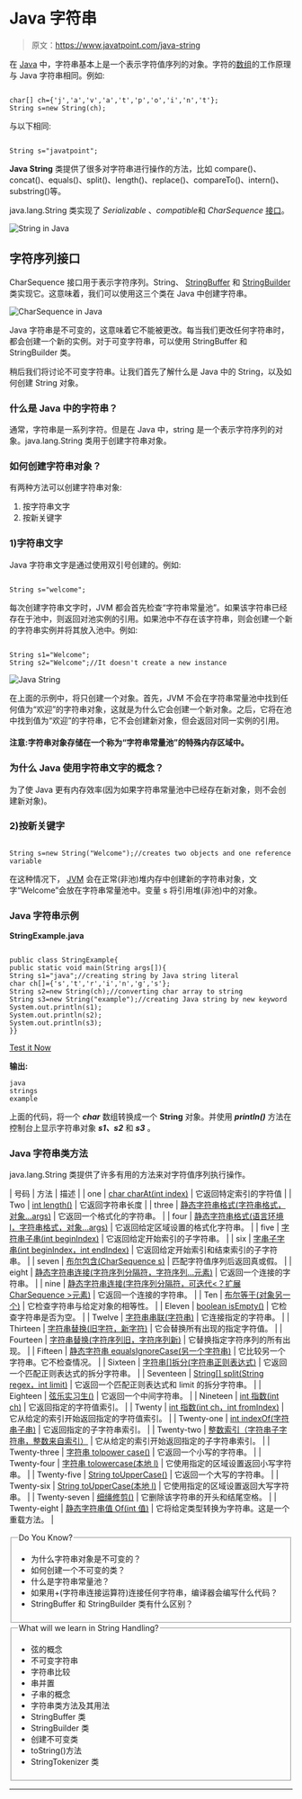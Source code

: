# Java 字符串

> 原文：<https://www.javatpoint.com/java-string>

在 [Java](java-tutorial) 中，字符串基本上是一个表示字符值序列的对象。字符的[数组](array-in-java)的工作原理与 Java 字符串相同。例如:

```

char[] ch={'j','a','v','a','t','p','o','i','n','t'};
String s=new String(ch);

```

与以下相同:

```

String s="javatpoint";

```

**Java String** 类提供了很多对字符串进行操作的方法，比如 compare()、concat()、equals()、split()、length()、replace()、compareTo()、intern()、substring()等。

java.lang.String 类实现了 *Serializable* 、*compatible*和 *CharSequence* [接口](interface-in-java)。

![String in Java](../img/97a6d2033f57bef581858c5af5af7f09.png)

## 字符序列接口

CharSequence 接口用于表示字符序列。String、 [StringBuffer](https://www.javatpoint.com/StringBuffer-class) 和 [StringBuilder](https://www.javatpoint.com/StringBuilder-class) 类实现它。这意味着，我们可以使用这三个类在 Java 中创建字符串。

![CharSequence in Java](../img/fdb1f76e0c4bd0d9b2dcc7ad4c09489b.png)

Java 字符串是不可变的，这意味着它不能被更改。每当我们更改任何字符串时，都会创建一个新的实例。对于可变字符串，可以使用 StringBuffer 和 StringBuilder 类。

稍后我们将讨论不可变字符串。让我们首先了解什么是 Java 中的 String，以及如何创建 String 对象。

### 什么是 Java 中的字符串？

通常，字符串是一系列字符。但是在 Java 中，string 是一个表示字符序列的对象。java.lang.String 类用于创建字符串对象。

### 如何创建字符串对象？

有两种方法可以创建字符串对象:

1.  按字符串文字
2.  按新关键字

### 1)字符串文字

Java 字符串文字是通过使用双引号创建的。例如:

```

String s="welcome";

```

每次创建字符串文字时，JVM 都会首先检查“字符串常量池”。如果该字符串已经存在于池中，则返回对池实例的引用。如果池中不存在该字符串，则会创建一个新的字符串实例并将其放入池中。例如:

```

String s1="Welcome";
String s2="Welcome";//It doesn't create a new instance

```

![Java String](../img/be444f010ebe755ef09593cc4456e9c9.png)

在上面的示例中，将只创建一个对象。首先，JVM 不会在字符串常量池中找到任何值为“欢迎”的字符串对象，这就是为什么它会创建一个新对象。之后，它将在池中找到值为“欢迎”的字符串，它不会创建新对象，但会返回对同一实例的引用。

#### 注意:字符串对象存储在一个称为“字符串常量池”的特殊内存区域中。

### 为什么 Java 使用字符串文字的概念？

为了使 Java 更有内存效率(因为如果字符串常量池中已经存在新对象，则不会创建新对象)。

### 2)按新关键字

```

String s=new String("Welcome");//creates two objects and one reference variable

```

在这种情况下， [JVM](jvm-java-virtual-machine) 会在正常(非池)堆内存中创建新的字符串对象，文字“Welcome”会放在字符串常量池中。变量 s 将引用堆(非池)中的对象。

### Java 字符串示例

**StringExample.java**

```

public class StringExample{  
public static void main(String args[]){  
String s1="java";//creating string by Java string literal  
char ch[]={'s','t','r','i','n','g','s'};  
String s2=new String(ch);//converting char array to string  
String s3=new String("example");//creating Java string by new keyword  
System.out.println(s1);  
System.out.println(s2);  
System.out.println(s3);  
}}  

```

[Test it Now](https://www.javatpoint.com/opr/test.jsp?filename=StringExample)

**输出:**

```
java
strings
example

```

上面的代码，将一个 ***char*** 数组转换成一个 **String** 对象。并使用 ***println()*** 方法在控制台上显示字符串对象 ***s1、s2*** 和 ***s3*** 。

### Java 字符串类方法

java.lang.String 类提供了许多有用的方法来对字符值序列执行操作。

| 号码 | 方法 | 描述 |
| one | [char charAt(int index)](java-string-charat) | 它返回特定索引的字符值 |
| Two | [int length()](java-string-length) | 它返回字符串长度 |
| three | [静态字符串格式(字符串格式，对象...args)](java-string-format) | 它返回一个格式化的字符串。 |
| four | [静态字符串格式(语言环境 l，字符串格式，对象...args)](java-string-format) | 它返回给定区域设置的格式化字符串。 |
| five | [字符串子串(int beginIndex)](java-string-substring) | 它返回给定开始索引的子字符串。 |
| six | [字串子字串(int beginIndex，int endIndex)](java-string-substring) | 它返回给定开始索引和结束索引的子字符串。 |
| seven | [布尔包含(CharSequence s)](java-string-contains) | 匹配字符值序列后返回真或假。 |
| eight | [静态字符串连接(字符序列分隔符，字符序列...元素)](java-string-join) | 它返回一个连接的字符串。 |
| nine | [静态字符串连接(字符序列分隔符，可迭代<？扩展 CharSequence >元素)](java-string-join) | 它返回一个连接的字符串。 |
| Ten | [布尔等于(对象另一个)](java-string-equals) | 它检查字符串与给定对象的相等性。 |
| Eleven | [boolean isEmpty()](java-string-isempty) | 它检查字符串是否为空。 |
| Twelve | [字符串串联(字符串)](java-string-concat) | 它连接指定的字符串。 |
| Thirteen | [字符串替换(旧字符，新字符)](java-string-replace) | 它会替换所有出现的指定字符值。 |
| Fourteen | [字符串替换(字符序列旧，字符序列新)](java-string-replace) | 它替换指定字符序列的所有出现。 |
| Fifteen | [静态字符串 equalsIgnoreCase(另一个字符串)](java-string-equalsignorecase) | 它比较另一个字符串。它不检查情况。 |
| Sixteen | [字符串[]拆分(字符串正则表达式)](java-string-split) | 它返回一个匹配正则表达式的拆分字符串。 |
| Seventeen | [String[] split(String regex，int limit)](java-string-split) | 它返回一个匹配正则表达式和 limit 的拆分字符串。 |
| Eighteen | [弦乐实习生()](java-string-intern) | 它返回一个中间字符串。 |
| Nineteen | [int 指数(int ch)](java-string-indexof) | 它返回指定的字符值索引。 |
| Twenty | [int 指数(int ch，int fromIndex)](java-string-indexof) | 它从给定的索引开始返回指定的字符值索引。 |
| Twenty-one | [int indexOf(字符串子串)](java-string-indexof) | 它返回指定的子字符串索引。 |
| Twenty-two | [整数索引（字符串子字符串，整数来自索引）](java-string-indexof) | 它从给定的索引开始返回指定的子字符串索引。 |
| Twenty-three | [字符串 tolpower case()](java-string-tolowercase) | 它返回一个小写的字符串。 |
| Twenty-four | [字符串 tolowercase(本地 l)](java-string-tolowercase) | 它使用指定的区域设置返回小写字符串。 |
| Twenty-five | [String toUpperCase()](java-string-touppercase) | 它返回一个大写的字符串。 |
| Twenty-six | [String toUpperCase(本地 l)](java-string-touppercase) | 它使用指定的区域设置返回大写字符串。 |
| Twenty-seven | [细绳修剪()](java-string-trim) | 它删除该字符串的开头和结尾空格。 |
| Twenty-eight | [静态字符串值 Of(int 值)](java-string-valueof) | 它将给定类型转换为字符串。这是一个重载方法。 |

<fieldset><legend class="legendfont">Do You Know?</legend>

*   为什么字符串对象是不可变的？
*   如何创建一个不可变的类？
*   什么是字符串常量池？
*   如果用+(字符串连接运算符)连接任何字符串，编译器会编写什么代码？
*   StringBuffer 和 StringBuilder 类有什么区别？

</fieldset>

<fieldset><legend class="legendfont">What will we learn in String Handling?</legend>

*   弦的概念
*   不可变字符串
*   字符串比较
*   串并置
*   子串的概念
*   字符串类方法及其用法
*   StringBuffer 类
*   StringBuilder 类
*   创建不可变类
*   toString()方法
*   StringTokenizer 类

</fieldset>

* * *